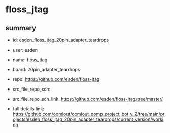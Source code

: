 # floss_jtag
 
## summary 
* id: esden_floss_jtag_20pin_adapter_teardrops
* user: esden
* name: floss_jtag
* board: 20pin_adapter_teardrops
* repo: https://github.com/esden/floss-jtag



* src_file_repo_sch: 
* src_file_repo_sch_link: https://github.com/esden/floss-jtag/tree/master/
* full details link: https://github.com/oomlout/oomlout_oomp_project_bot_v_2/tree/main/projects/esden_floss_jtag_20pin_adapter_teardrops/current_version/working  






